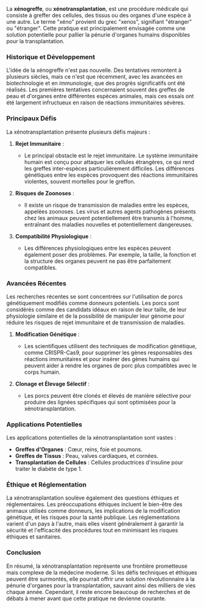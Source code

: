 La **xénogreffe**, ou **xénotransplantation**, est une procédure médicale qui consiste à greffer des cellules, des tissus ou des organes d'une espèce à une autre. Le terme "xéno" provient du grec "xenos", signifiant "étranger" ou "étranger". Cette pratique est principalement envisagée comme une solution potentielle pour pallier la pénurie d'organes humains disponibles pour la transplantation.

### Historique et Développement

L'idée de la xénogreffe n'est pas nouvelle. Des tentatives remontent à plusieurs siècles, mais ce n'est que récemment, avec les avancées en biotechnologie et en immunologie, que des progrès significatifs ont été réalisés. Les premières tentatives concernaient souvent des greffes de peau et d'organes entre différentes espèces animales, mais ces essais ont été largement infructueux en raison de réactions immunitaires sévères.

### Principaux Défis

La xénotransplantation présente plusieurs défis majeurs :

1. **Rejet Immunitaire** :
    - Le principal obstacle est le rejet immunitaire. Le système immunitaire humain est conçu pour attaquer les cellules étrangères, ce qui rend les greffes inter-espèces particulièrement difficiles. Les différences génétiques entre les espèces provoquent des réactions immunitaires violentes, souvent mortelles pour le greffon.
    
2. **Risques de Zoonoses** :
    - Il existe un risque de transmission de maladies entre les espèces, appelées zoonoses. Les virus et autres agents pathogènes présents chez les animaux peuvent potentiellement être transmis à l'homme, entraînant des maladies nouvelles et potentiellement dangereuses.
    
3. **Compatibilité Physiologique** :
    - Les différences physiologiques entre les espèces peuvent également poser des problèmes. Par exemple, la taille, la fonction et la structure des organes peuvent ne pas être parfaitement compatibles.

### Avancées Récentes

Les recherches récentes se sont concentrées sur l'utilisation de porcs génétiquement modifiés comme donneurs potentiels. Les porcs sont considérés comme des candidats idéaux en raison de leur taille, de leur physiologie similaire et de la possibilité de manipuler leur génome pour réduire les risques de rejet immunitaire et de transmission de maladies.

1. **Modification Génétique** :
    - Les scientifiques utilisent des techniques de modification génétique, comme CRISPR-Cas9, pour supprimer les gènes responsables des réactions immunitaires et pour insérer des gènes humains qui peuvent aider à rendre les organes de porc plus compatibles avec le corps humain.
    
2. **Clonage et Élevage Sélectif** :
    - Les porcs peuvent être clonés et élevés de manière sélective pour produire des lignées spécifiques qui sont optimisées pour la xénotransplantation.

### Applications Potentielles

Les applications potentielles de la xénotransplantation sont vastes :

- **Greffes d'Organes** : Cœur, reins, foie et poumons.
- **Greffes de Tissus** : Peau, valves cardiaques, et cornées.
- **Transplantation de Cellules** : Cellules productrices d'insuline pour traiter le diabète de type 1.

### Éthique et Réglementation

La xénotransplantation soulève également des questions éthiques et réglementaires. Les préoccupations éthiques incluent le bien-être des animaux utilisés comme donneurs, les implications de la modification génétique, et les risques pour la santé publique. Les réglementations varient d'un pays à l'autre, mais elles visent généralement à garantir la sécurité et l'efficacité des procédures tout en minimisant les risques éthiques et sanitaires.

### Conclusion

En résumé, la xénotransplantation représente une frontière prometteuse mais complexe de la médecine moderne. Si les défis techniques et éthiques peuvent être surmontés, elle pourrait offrir une solution révolutionnaire à la pénurie d'organes pour la transplantation, sauvant ainsi des milliers de vies chaque année. Cependant, il reste encore beaucoup de recherches et de débats à mener avant que cette pratique ne devienne courante.